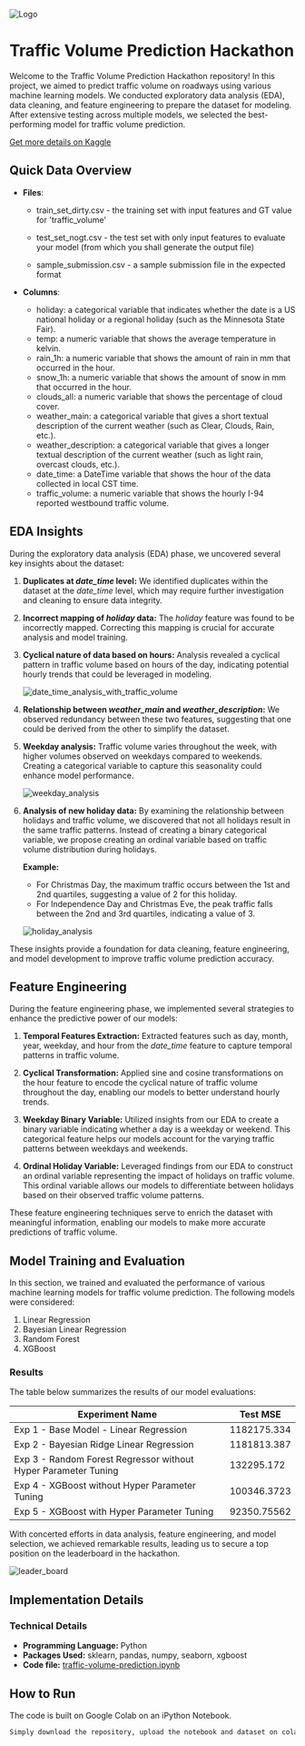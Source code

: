 
![Logo](https://github.com/vishawjeetd/Traffic-Volume-Predictor/blob/main/img/traffic.png?raw=true)


# Traffic Volume Prediction Hackathon


Welcome to the Traffic Volume Prediction Hackathon repository! In this project, we aimed to predict traffic volume on roadways using various machine learning models. We conducted exploratory data analysis (EDA), data cleaning, and feature engineering to prepare the dataset for modeling. After extensive testing across multiple models, we selected the best-performing model for traffic volume prediction.


[Get more details on Kaggle](https://www.kaggle.com/competitions/123ofai-predict-the-traffic-volume/overview)




## Quick Data Overview

- **Files**:
    -  train_set_dirty.csv - the training set with input features and GT value for 'traffic_volume'

    - test_set_nogt.csv - the test set with only input features to evaluate your model (from which you shall generate the output file)
    - sample_submission.csv - a sample submission file in the expected format

- **Columns**:
    - holiday: a categorical variable that indicates whether the date is a US national holiday or a regional holiday (such as the Minnesota State Fair).
    - temp: a numeric variable that shows the average temperature in kelvin.
    - rain_1h: a numeric variable that shows the amount of rain in mm that occurred in the hour.
    - snow_1h: a numeric variable that shows the amount of snow in mm that occurred in the hour.
    - clouds_all: a numeric variable that shows the percentage of cloud cover.
    - weather_main: a categorical variable that gives a short textual description of the current weather (such as Clear, Clouds, Rain, etc.).
    - weather_description: a categorical variable that gives a longer textual description of the current    weather (such as light rain, overcast clouds, etc.).
    - date_time: a DateTime variable that shows the hour of the data collected in local CST time.
    - traffic_volume: a numeric variable that shows the hourly I-94 reported westbound traffic volume.

## EDA Insights

During the exploratory data analysis (EDA) phase, we uncovered several key insights about the dataset:

1. **Duplicates at *date_time* level:** We identified duplicates within the dataset at the *date_time* level, which may require further investigation and cleaning to ensure data integrity.

2. **Incorrect mapping of *holiday* data:** The *holiday* feature was found to be incorrectly mapped. Correcting this mapping is crucial for accurate analysis and model training.

3. **Cyclical nature of data based on hours:** Analysis revealed a cyclical pattern in traffic volume based on hours of the day, indicating potential hourly trends that could be leveraged in modeling.

   ![date_time_analysis_with_traffic_volume](https://github.com/vishawjeetd/Traffic-Volume-Predictor/blob/main/img/traffic_volume_by_datetime.png?raw=true)

4. **Relationship between *weather_main* and *weather_description*:** We observed redundancy between these two features, suggesting that one could be derived from the other to simplify the dataset.

5. **Weekday analysis:** Traffic volume varies throughout the week, with higher volumes observed on weekdays compared to weekends. Creating a categorical variable to capture this seasonality could enhance model performance.

   ![weekday_analysis](https://github.com/vishawjeetd/Traffic-Volume-Predictor/blob/main/img/average_traffic_volume_by_day_of_the_week.png?raw=true)

6. **Analysis of new holiday data:** By examining the relationship between holidays and traffic volume, we discovered that not all holidays result in the same traffic patterns. Instead of creating a binary categorical variable, we propose creating an ordinal variable based on traffic volume distribution during holidays.

   **Example:**
   
   - For Christmas Day, the maximum traffic occurs between the 1st and 2nd quartiles, suggesting a value of 2 for this holiday.
   - For Independence Day and Christmas Eve, the peak traffic falls between the 2nd and 3rd quartiles, indicating a value of 3.
   
   ![holiday_analysis](https://github.com/vishawjeetd/Traffic-Volume-Predictor/blob/main/img/max_traffic_volume_by_new_holiday.png?raw=true)

These insights provide a foundation for data cleaning, feature engineering, and model development to improve traffic volume prediction accuracy.

## Feature Engineering

During the feature engineering phase, we implemented several strategies to enhance the predictive power of our models:

1. **Temporal Features Extraction:** Extracted features such as day, month, year, weekday, and hour from the *date_time* feature to capture temporal patterns in traffic volume.

2. **Cyclical Transformation:** Applied sine and cosine transformations on the hour feature to encode the cyclical nature of traffic volume throughout the day, enabling our models to better understand hourly trends.

3. **Weekday Binary Variable:** Utilized insights from our EDA to create a binary variable indicating whether a day is a weekday or weekend. This categorical feature helps our models account for the varying traffic patterns between weekdays and weekends.

4. **Ordinal Holiday Variable:** Leveraged findings from our EDA to construct an ordinal variable representing the impact of holidays on traffic volume. This ordinal variable allows our models to differentiate between holidays based on their observed traffic volume patterns.

These feature engineering techniques serve to enrich the dataset with meaningful information, enabling our models to make more accurate predictions of traffic volume.

## Model Training and Evaluation

In this section, we trained and evaluated the performance of various machine learning models for traffic volume prediction. The following models were considered:

1. Linear Regression
2. Bayesian Linear Regression
3. Random Forest
4. XGBoost

### Results

The table below summarizes the results of our model evaluations:

| Experiment Name                                        | Test MSE       |
|-------------------------------------------------------|----------------|
| Exp 1 - Base Model - Linear Regression               | 1182175.334    |
| Exp 2 - Bayesian Ridge Linear Regression             | 1181813.387    |
| Exp 3 - Random Forest Regressor without Hyper Parameter Tuning | 132295.172     |
| Exp 4 - XGBoost without Hyper Parameter Tuning       | 100346.3723    |
| Exp 5 - XGBoost with Hyper Parameter Tuning          | 92350.75562    |

With concerted efforts in data analysis, feature engineering, and model selection, we achieved remarkable results, leading us to secure a top position on the leaderboard in the hackathon.

![leader_board](https://github.com/vishawjeetd/Traffic-Volume-Predictor/blob/main/img/leaderboard.png?raw=true)

## Implementation Details

### Technical Details
- **Programming Language:** Python
- **Packages Used:** sklearn, pandas, numpy, seaborn, xgboost
- **Code file:** [traffic-volume-prediction.ipynb](https://github.com/vishawjeetd/Traffic-Volume-Predictor/blob/main/src/traffic-volume-prediction.ipynb)

## How to Run

The code is built on Google Colab on an iPython Notebook. 

```bash
Simply download the repository, upload the notebook and dataset on colab and update data path, and hit play!
```
